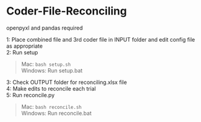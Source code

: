 # Coder-File-Reconciling
openpyxl and pandas required

1: Place combined file and 3rd coder file in INPUT folder and edit config file as appropriate\
2: Run setup
> Mac: `bash setup.sh`\
> Windows: Run setup.bat

3: Check OUTPUT folder for reconciling.xlsx file\
4: Make edits to reconcile each trial\
5: Run reconcile.py
> Mac: `bash reconcile.sh`\
> Windows: Run reconcile.bat
